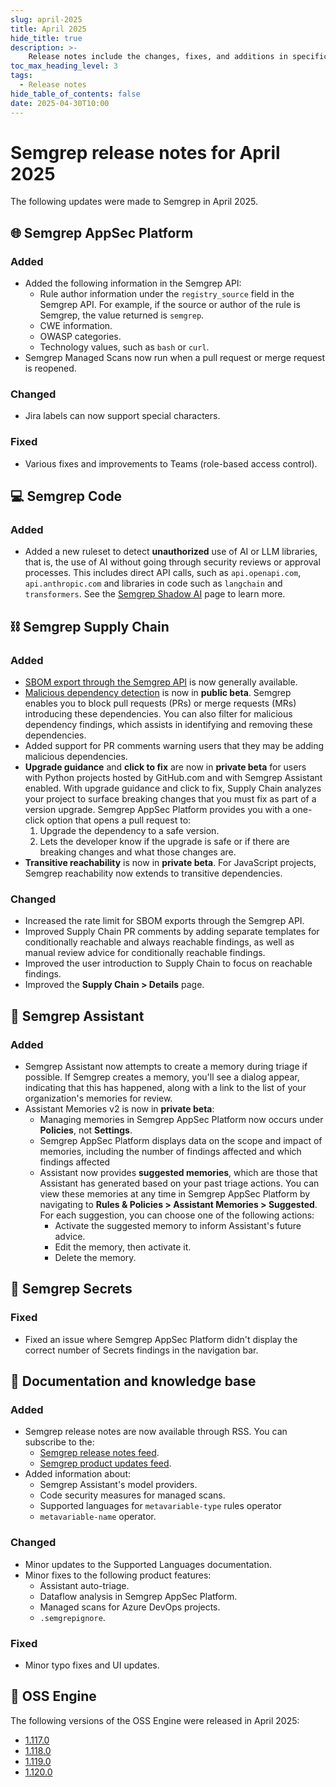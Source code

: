 ```yaml
---
slug: april-2025
title: April 2025
hide_title: true
description: >-
    Release notes include the changes, fixes, and additions in specific versions of Semgrep.
toc_max_heading_level: 3
tags:
  - Release notes
hide_table_of_contents: false
date: 2025-04-30T10:00
---
```


# Semgrep release notes for April 2025

The following updates were made to Semgrep in April 2025.

<!-- truncate -->

## 🌐 Semgrep AppSec Platform

### Added

- Added the following information in the Semgrep API:
  - Rule author information under the `registry_source` field in the Semgrep API. For example, if the source or author of the rule is Semgrep, the value returned is `semgrep`. <!-- 20189 -->
  - CWE information.
  - OWASP categories.
  - Technology values, such as `bash` or `curl`.
- Semgrep Managed Scans now run when a pull request or merge request is reopened.
  
### Changed

- Jira labels can now support special characters.

### Fixed

- Various fixes and improvements to Teams (role-based access control).

## 💻 Semgrep Code

### Added

- Added a new ruleset to detect **unauthorized** use of AI or LLM libraries, that is, the use of AI without going through security reviews or approval processes. This includes direct API calls, such as `api.openapi.com`, `api.anthropic.com` and libraries in code such as `langchain` and `transformers`. See the [<i class="fas fa-external-link fa-xs"></i> Semgrep Shadow AI](https://semgrep.dev/shadowAI) page to learn more.

## ⛓️ Semgrep Supply Chain

### Added

- [SBOM export through the Semgrep API](https://semgrep.dev/api/v1/docs/#tag/SupplyChainService/operation/semgrep_app.products.sca.handlers.sbom.openapi_create_sbom_export) is now generally available.
- [Malicious dependency detection](/semgrep-supply-chain/malicious-dependencies) is now in **public beta**. Semgrep enables you to block pull requests (PRs) or merge requests (MRs) introducing these dependencies. You can also filter for malicious dependency findings, which assists in identifying and removing these dependencies.
- Added support for PR comments warning users that they may be adding malicious dependencies. <!-- 20447 -->
- **Upgrade guidance** and **click to fix** are now in **private beta** for users with Python projects hosted by GitHub.com and with Semgrep Assistant enabled. With upgrade guidance and click to fix, Supply Chain analyzes your project to surface breaking changes that you must fix as part of a version upgrade. Semgrep AppSec Platform provides you with a one-click option that opens a pull request to:
    1. Upgrade the dependency to a safe version.
    2. Lets the developer know if the upgrade is safe or if there are breaking changes and what those changes are.
- **Transitive reachability** is now in **private beta**. For JavaScript projects, Semgrep reachability now extends to transitive dependencies.

### Changed

- Increased the rate limit for SBOM exports through the Semgrep API.
- Improved Supply Chain PR comments by adding separate templates for conditionally reachable and always reachable findings, as well as manual review advice for conditionally reachable findings. <!-- 20446 -->
- Improved the user introduction to Supply Chain to focus on reachable findings. <!-- 20290 --> 
- Improved the **Supply Chain > Details** page. <!-- 20236 -->

## 🤖 Semgrep Assistant

### Added

- Semgrep Assistant now attempts to create a memory during triage if possible. If Semgrep creates a memory, you'll see a dialog appear, indicating that this has happened, along with a link to the list of your organization's memories for review.
- Assistant Memories v2 is now in **private beta**:
  - Managing memories in Semgrep AppSec Platform now occurs under **Policies**, not **Settings**.
  - Semgrep AppSec Platform displays data on the scope and impact of memories, including the number of findings affected and which findings affected
  - Assistant now provides **suggested memories**, which are those that Assistant has generated based on your past triage actions. You can view these memories at any time in Semgrep AppSec Platform by navigating to **Rules & Policies > Assistant Memories > Suggested**. For each suggestion, you can choose one of the following actions:
    - Activate the suggested memory to inform Assistant's future advice.
    - Edit the memory, then activate it.
    - Delete the memory.

## 🔐 Semgrep Secrets

### Fixed

- Fixed an issue where Semgrep AppSec Platform didn't display the correct number of Secrets findings in the navigation bar.

## 📝 Documentation and knowledge base

### Added

- Semgrep release notes are now available through RSS. You can subscribe to the:
  - [<i class="fa-solid fa-rss"></i> Semgrep release notes feed](https://semgrep.dev/docs/release-notes/rss.xml).
  - [<i class="fa-solid fa-rss"></i> Semgrep product updates feed](https://semgrep.dev/products/product-updates/rss/).
- Added information about:
  - Semgrep Assistant's model providers.
  - Code security measures for managed scans.
  - Supported languages for `metavariable-type` rules operator
  - `metavariable-name` operator.

### Changed

- Minor updates to the Supported Languages documentation.
- Minor fixes to the following product features:
  - Assistant auto-triage.
  - Dataflow analysis in Semgrep AppSec Platform.
  - Managed scans for Azure DevOps projects.
  - `.semgrepignore`.

### Fixed

- Minor typo fixes and UI updates.

## 🔧 OSS Engine

The following versions of the OSS Engine were released in April 2025:

* [<i class="fas fa-external-link fa-xs"></i>1.117.0](https://github.com/semgrep/semgrep/releases/tag/v1.117.0)
* [<i class="fas fa-external-link fa-xs"></i>1.118.0](https://github.com/semgrep/semgrep/releases/tag/v1.118.0)
* [<i class="fas fa-external-link fa-xs"></i>1.119.0](https://github.com/semgrep/semgrep/releases/tag/v1.119.0)
* [<i class="fas fa-external-link fa-xs"></i>1.120.0](https://github.com/semgrep/semgrep/releases/tag/v1.120.0)
